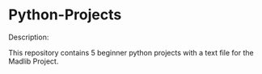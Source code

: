 # Python-Projects

Description:

This repository contains 5 beginner python projects with a text file for the Madlib Project. 

